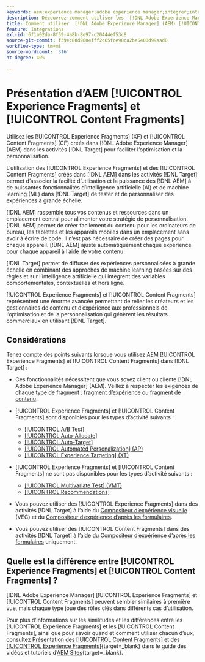 ```yaml
---
keywords: aem;experience manager;adobe experience manager;intégrer;intégration;fragments d’expérience;fragments de contenu
description: Découvrez comment utiliser les  [!DNL Adobe Experience Manager] fragments d’expérience et de contenu dans les activités  [!DNL Adobe Target] .
title: Comment utiliser  [!DNL Adobe Experience Manager] (AEM) [!UICONTROL Experience Fragments] et [!UICONTROL Content Fragments] ?
feature: Integrations
exl-id: 6f1a02da-8f59-4a8b-8e97-c20444ef53c8
source-git-commit: f39ec80d9804fff2c65fce98ca2be5400d99aad0
workflow-type: tm+mt
source-wordcount: '316'
ht-degree: 40%

---
```


# Présentation d’AEM [!UICONTROL Experience Fragments] et [!UICONTROL Content Fragments]

Utilisez les [!UICONTROL Experience Fragments] (XF) et [!UICONTROL Content Fragments] (CF) créés dans [!DNL Adobe Experience Manager] (AEM) dans les activités [!DNL Target] pour faciliter l’optimisation et la personnalisation.

L’utilisation des [!UICONTROL Experience Fragments] et des [!UICONTROL Content Fragments] créés dans [!DNL AEM] dans les activités [!DNL Target] permet d’associer la facilité d’utilisation et la puissance des [!DNL AEM] à de puissantes fonctionnalités d’intelligence artificielle (AI) et de machine learning (ML) dans [!DNL Target] de tester et de personnaliser des expériences à grande échelle.

[!DNL AEM] rassemble tous vos contenus et ressources dans un emplacement central pour alimenter votre stratégie de personnalisation. [!DNL AEM] permet de créer facilement du contenu pour les ordinateurs de bureau, les tablettes et les appareils mobiles dans un emplacement sans avoir à écrire de code. Il n’est pas nécessaire de créer des pages pour chaque appareil. [!DNL AEM] ajuste automatiquement chaque expérience pour chaque appareil à l’aide de votre contenu.

[!DNL Target] permet de diffuser des expériences personnalisées à grande échelle en combinant des approches de machine learning basées sur des règles et sur l’intelligence artificielle qui intègrent des variables comportementales, contextuelles et hors ligne.

[!UICONTROL Experience Fragments] et [!UICONTROL Content Fragments] représentent une énorme avancée permettant de relier les créateurs et les gestionnaires de contenu et d’expérience aux professionnels de l’optimisation et de la personnalisation qui génèrent les résultats commerciaux en utilisant [!DNL Target].

## Considérations

Tenez compte des points suivants lorsque vous utilisez AEM [!UICONTROL Experience Fragments] et [!UICONTROL Content Fragments] dans [!DNL Target] :
* Ces fonctionnalités nécessitent que vous soyez client ou cliente [!DNL Adobe Experience Manager] (AEM). Veillez à respecter les exigences de chaque type de fragment : [fragment d’expérience](/help/main/c-integrating-target-with-mac/aem/experience-fragments-aem.md#requirements) ou [fragment de contenu](/help/main/c-integrating-target-with-mac/aem/content-fragments-aem.md#requirements).
* [!UICONTROL Experience Fragments] et [!UICONTROL Content Fragments] sont disponibles pour les types d’activité suivants :

   * [[!UICONTROL A/B Test]](/help/main/c-activities/t-test-ab/test-ab.md)
   * [[!UICONTROL Auto-Allocate]](/help/main/c-activities/automated-traffic-allocation/automated-traffic-allocation.md)
   * [[!UICONTROL Auto-Target]](/help/main/c-activities/auto-target/auto-target-to-optimize.md)
   * [[!UICONTROL Automated Personalization] (AP)](/help/main/c-activities/t-automated-personalization/automated-personalization.md)
   * [[!UICONTROL Experience Targeting] (XT)](/help/main/c-activities/t-experience-target/experience-target.md)

* [!UICONTROL Experience Fragments] et [!UICONTROL Content Fragments] ne sont pas disponibles pour les types d’activité suivants :

   * [[!UICONTROL Multivariate Test] (VMT)](/help/main/c-activities/c-multivariate-testing/multivariate-testing.md)
   * [[!UICONTROL Recommendations]](/help/main/c-recommendations/recommendations.md)

* Vous pouvez utiliser des [!UICONTROL Experience Fragments] dans des activités [!DNL Target] à l’aide du [Compositeur d’expérience visuelle](/help/main/c-experiences/c-visual-experience-composer/visual-experience-composer.md) (VEC) et du [Compositeur d’expérience d’après les formulaires](/help/main/c-experiences/form-experience-composer.md).
* Vous pouvez utiliser des [!UICONTROL Content Fragments] dans des activités [!DNL Target] à l’aide du [Compositeur d’expérience d’après les formulaires](/help/main/c-experiences/form-experience-composer.md) uniquement.

## Quelle est la différence entre [!UICONTROL Experience Fragments] et [!UICONTROL Content Fragments] ?

[!DNL Adobe Experience Manager] [!UICONTROL Experience Fragments] et [!UICONTROL Content Fragments] peuvent sembler similaires à première vue, mais chaque type joue des rôles clés dans différents cas d’utilisation.

Pour plus d’informations sur les similitudes et les différences entre les [!UICONTROL Experience Fragments] et les [!UICONTROL Content Fragments], ainsi que pour savoir quand et comment utiliser chacun d’eux, consultez [Présentation des [!UICONTROL Content Fragments] et des [!UICONTROL Experience Fragments]](https://experienceleague.adobe.com/docs/experience-manager-learn/sites/content-fragments/understand-content-fragments-and-experience-fragments.html?lang=fr){target=_blank} dans le guide des vidéos et tutoriels d’[AEM Sites](https://experienceleague.adobe.com/docs/experience-manager-learn/sites/overview.html?lang=fr){target=_blank}.
